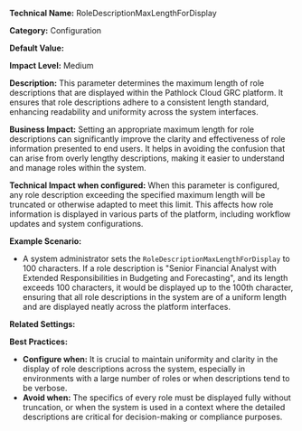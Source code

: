 **Technical Name:** RoleDescriptionMaxLengthForDisplay

**Category:** Configuration

**Default Value:** 

**Impact Level:** Medium

**Description:**
This parameter determines the maximum length of role descriptions that are displayed within the Pathlock Cloud GRC platform. It ensures that role descriptions adhere to a consistent length standard, enhancing readability and uniformity across the system interfaces.

**Business Impact:**
Setting an appropriate maximum length for role descriptions can significantly improve the clarity and effectiveness of role information presented to end users. It helps in avoiding the confusion that can arise from overly lengthy descriptions, making it easier to understand and manage roles within the system.

**Technical Impact when configured:**
When this parameter is configured, any role description exceeding the specified maximum length will be truncated or otherwise adapted to meet this limit. This affects how role information is displayed in various parts of the platform, including workflow updates and system configurations.

**Example Scenario:**
- A system administrator sets the `RoleDescriptionMaxLengthForDisplay` to 100 characters. If a role description is "Senior Financial Analyst with Extended Responsibilities in Budgeting and Forecasting", and its length exceeds 100 characters, it would be displayed up to the 100th character, ensuring that all role descriptions in the system are of a uniform length and are displayed neatly across the platform interfaces.

**Related Settings:** 

**Best Practices:** 
- **Configure when:** It is crucial to maintain uniformity and clarity in the display of role descriptions across the system, especially in environments with a large number of roles or when descriptions tend to be verbose.
- **Avoid when:** The specifics of every role must be displayed fully without truncation, or when the system is used in a context where the detailed descriptions are critical for decision-making or compliance purposes.